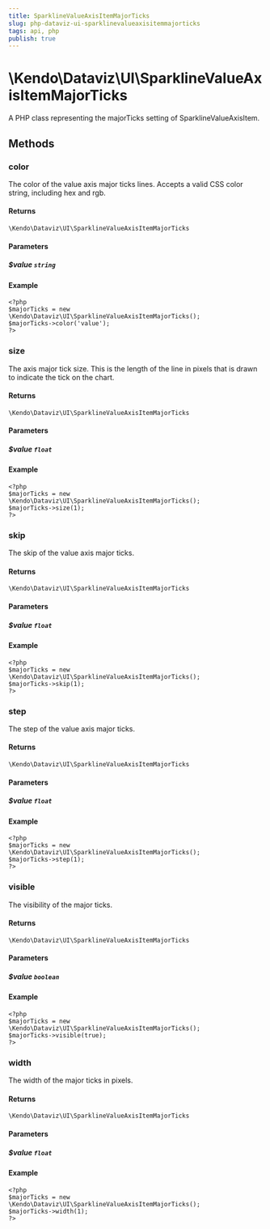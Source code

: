 ```yaml
---
title: SparklineValueAxisItemMajorTicks
slug: php-dataviz-ui-sparklinevalueaxisitemmajorticks
tags: api, php
publish: true
---
```


# \Kendo\Dataviz\UI\SparklineValueAxisItemMajorTicks

A PHP class representing the majorTicks setting of SparklineValueAxisItem.


## Methods

### color
The color of the value axis major ticks lines. Accepts a valid CSS color string, including hex and rgb.

#### Returns
`\Kendo\Dataviz\UI\SparklineValueAxisItemMajorTicks`

#### Parameters

##### $value `string`



#### Example 
    <?php
    $majorTicks = new \Kendo\Dataviz\UI\SparklineValueAxisItemMajorTicks();
    $majorTicks->color('value');
    ?>

### size
The axis major tick size. This is the length of the line in pixels that is drawn to indicate the tick on the chart.

#### Returns
`\Kendo\Dataviz\UI\SparklineValueAxisItemMajorTicks`

#### Parameters

##### $value `float`



#### Example 
    <?php
    $majorTicks = new \Kendo\Dataviz\UI\SparklineValueAxisItemMajorTicks();
    $majorTicks->size(1);
    ?>

### skip
The skip of the value axis major ticks.

#### Returns
`\Kendo\Dataviz\UI\SparklineValueAxisItemMajorTicks`

#### Parameters

##### $value `float`



#### Example 
    <?php
    $majorTicks = new \Kendo\Dataviz\UI\SparklineValueAxisItemMajorTicks();
    $majorTicks->skip(1);
    ?>

### step
The step of the value axis major ticks.

#### Returns
`\Kendo\Dataviz\UI\SparklineValueAxisItemMajorTicks`

#### Parameters

##### $value `float`



#### Example 
    <?php
    $majorTicks = new \Kendo\Dataviz\UI\SparklineValueAxisItemMajorTicks();
    $majorTicks->step(1);
    ?>

### visible
The visibility of the major ticks.

#### Returns
`\Kendo\Dataviz\UI\SparklineValueAxisItemMajorTicks`

#### Parameters

##### $value `boolean`



#### Example 
    <?php
    $majorTicks = new \Kendo\Dataviz\UI\SparklineValueAxisItemMajorTicks();
    $majorTicks->visible(true);
    ?>

### width
The width of the major ticks in pixels.

#### Returns
`\Kendo\Dataviz\UI\SparklineValueAxisItemMajorTicks`

#### Parameters

##### $value `float`



#### Example 
    <?php
    $majorTicks = new \Kendo\Dataviz\UI\SparklineValueAxisItemMajorTicks();
    $majorTicks->width(1);
    ?>

 
